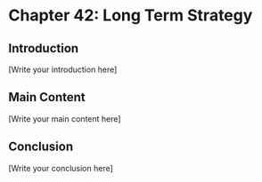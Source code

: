 # Chapter 42: Long Term Strategy

## Introduction

[Write your introduction here]

## Main Content

[Write your main content here]

## Conclusion

[Write your conclusion here]